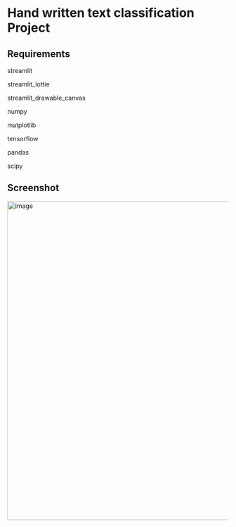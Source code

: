 
#  Hand written text classification Project



## Requirements

streamlit

streamlit_lottie

streamlit_drawable_canvas

numpy

matplotlib

tensorflow

pandas

scipy


## Screenshot

<img width="726" alt="image" src="https://github.com/linuswasimnc/Vizuara/assets/62536442/7cf9aaf1-525f-4fcb-9ea7-8c72467b14ee">
